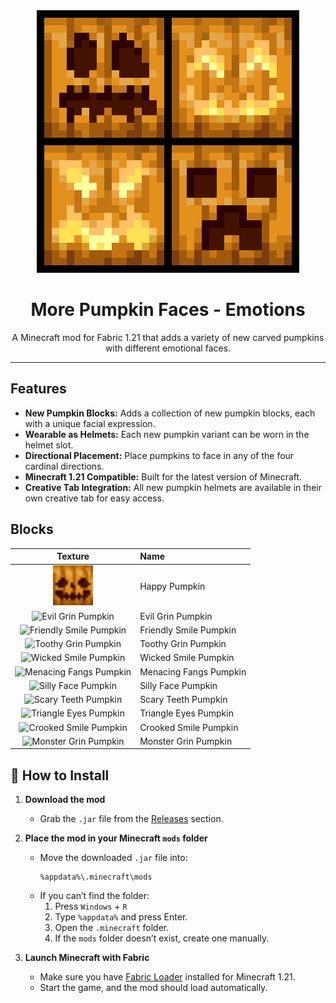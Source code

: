 <div style="text-align: center;">
  <img src="src/main/resources/assets/more-pumpkin-faces-happy-pack/pack.png" alt="Logo" width="420">
</div>

<h1 style="text-align: center;">More Pumpkin Faces - Emotions</h1>

<p style="text-align: center;">
  A Minecraft mod for Fabric 1.21 that adds a variety of new carved pumpkins with different emotional faces.
</p>

<hr>

## Features

- **New Pumpkin Blocks:** Adds a collection of new pumpkin blocks, each with a unique facial expression.
- **Wearable as Helmets:** Each new pumpkin variant can be worn in the helmet slot.
- **Directional Placement:** Place pumpkins to face in any of the four cardinal directions.
- **Minecraft 1.21 Compatible:** Built for the latest version of Minecraft.
- **Creative Tab Integration:** All new pumpkin helmets are available in their own creative tab for easy access.

## Blocks

| Texture | Name |
| :---: | :--- |
| <img src="src/main/resources/assets/more_pumpkin_faces_emotions/textures/item/pumpkin_helmet_happy.png" alt="Happy Pumpkin" width="64"> | Happy Pumpkin |
| <img src="src/main/resources/assets/more_pumpkin_faces_emotions/textures/item/pumpkin_helmet_evil_grin.png" alt="Evil Grin Pumpkin" width="64"> | Evil Grin Pumpkin |
| <img src="src/main/resources/assets/more_pumpkin_faces_emotions/textures/item/pumpkin_helmet_friendly_smile.png" alt="Friendly Smile Pumpkin" width="64"> | Friendly Smile Pumpkin |
| <img src="src/main/resources/assets/more_pumpkin_faces_emotions/textures/item/pumpkin_helmet_toothy_grin.png" alt="Toothy Grin Pumpkin" width="64"> | Toothy Grin Pumpkin |
| <img src="src/main/resources/assets/more_pumpkin_faces_emotions/textures/item/pumpkin_helmet_wicked_smile.png" alt="Wicked Smile Pumpkin" width="64"> | Wicked Smile Pumpkin |
| <img src="src/main/resources/assets/more_pumpkin_faces_emotions/textures/item/pumpkin_helmet_menacing_fangs.png" alt="Menacing Fangs Pumpkin" width="64"> | Menacing Fangs Pumpkin |
| <img src="src/main/resources/assets/more_pumpkin_faces_emotions/textures/item/pumpkin_helmet_silly_face.png" alt="Silly Face Pumpkin" width="64"> | Silly Face Pumpkin |
| <img src="src/main/resources/assets/more_pumpkin_faces_emotions/textures/item/pumpkin_helmet_scary_teeth.png" alt="Scary Teeth Pumpkin" width="64"> | Scary Teeth Pumpkin |
| <img src="src/main/resources/assets/more_pumpkin_faces_emotions/textures/item/pumpkin_helmet_triangle_eyes.png" alt="Triangle Eyes Pumpkin" width="64"> | Triangle Eyes Pumpkin |
| <img src="src/main/resources/assets/more_pumpkin_faces_emotions/textures/item/pumpkin_helmet_crooked_smile.png" alt="Crooked Smile Pumpkin" width="64"> | Crooked Smile Pumpkin |
| <img src="src/main/resources/assets/more_pumpkin_faces_emotions/textures/item/pumpkin_helmet_monster_grin.png" alt="Monster Grin Pumpkin" width="64"> | Monster Grin Pumpkin |

## 🧭 How to Install

1.  **Download the mod**
    *   Grab the `.jar` file from the [Releases](https://github.com/gabrieldominicoxibillo/more-pumpkin-faces-happy-pack/releases) section.

2.  **Place the mod in your Minecraft `mods` folder**
    *   Move the downloaded `.jar` file into:
        ```
        %appdata%\.minecraft\mods
        ```
    *   If you can’t find the folder:
        1.  Press `Windows` + `R`
        2.  Type `%appdata%` and press Enter.
        3.  Open the `.minecraft` folder.
        4.  If the `mods` folder doesn’t exist, create one manually.

3.  **Launch Minecraft with Fabric**
    *   Make sure you have [Fabric Loader](https://fabricmc.net/use/installer/) installed for Minecraft 1.21.
    *   Start the game, and the mod should load automatically.